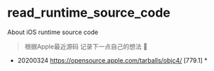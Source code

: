 # read_runtime_source_code
About iOS runtime source code 


> 根据Apple最近源码 记录下一点自己的想法 🔞

* 20200324 https://opensource.apple.com/tarballs/objc4/ [779.1] *
